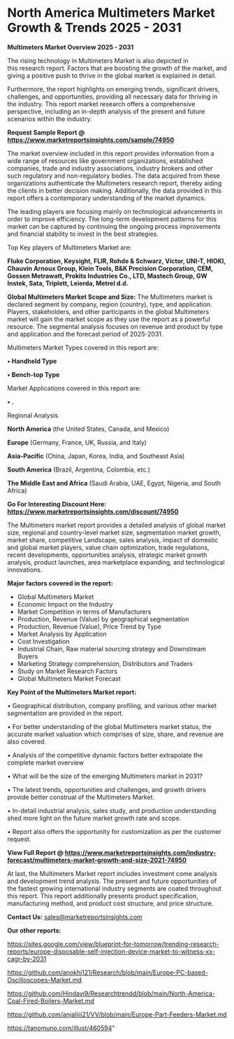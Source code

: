 # North America Multimeters Market Growth & Trends 2025 - 2031

<Strong> Multimeters Market Overview 2025 - 2031</strong>

The rising technology in Multimeters Market is also depicted in this research report. Factors that are boosting the growth of the market, and giving a positive push to thrive in the global market is explained in detail.

Furthermore, the report highlights on emerging trends, significant drivers, challenges, and opportunities, providing all necessary data for thriving in the industry. This report market research offers a comprehensive perspective, including an in-depth analysis of the present and future scenarios within the industry.

<strong>Request Sample Report @ <a href=https://www.marketreportsinsights.com/sample/74950>https://www.marketreportsinsights.com/sample/74950</a></strong>

The market overview included in this report provides information from a wide range of resources like government organizations, established companies, trade and industry associations, industry brokers and other such regulatory and non-regulatory bodies. The data acquired from these organizations authenticate the Multimeters research report, thereby aiding the clients in better decision making. Additionally, the data provided in this report offers a contemporary understanding of the market dynamics.

The leading players are focusing mainly on technological advancements in order to improve efficiency. The long-term development patterns for this market can be captured by continuing the ongoing process improvements and financial stability to invest in the best strategies.

Top Key players of Multimeters Market are:

<strong>Fluke Corporation, Keysight, FLIR, Rohde & Schwarz, Victor, UNI-T, HIOKI, Chauvin Arnoux Group, Klein Tools, B&K Precision Corporation, CEM, Gossen Metrawatt, Prokits Industries Co., LTD, Mastech Group, GW Instek, Sata, Triplett, Leierda, Metrel d.d.</strong>

<strong><b>Global Multimeters Market Scope and Size:</b></strong>
The Multimeters market is declared segment by company, region (country), type, and application. Players, stakeholders, and other participants in the global Multimeters market will gain the market scope as they use the report as a powerful resource. The segmental analysis focuses on revenue and product by type and application and the forecast period of 2025-2031.

Multimeters Market Types covered in this report are:

<strong>• Handheld Type

• Bench-top Type</strong>

Market Applications covered in this report are:

<strong>• .</strong> 

Regional Analysis

<strong>North America</strong> (the United States, Canada, and Mexico)

<strong>Europe</strong> (Germany, France, UK, Russia, and Italy)

<strong>Asia-Pacific</strong> (China, Japan, Korea, India, and Southeast Asia)

<strong>South America</strong> (Brazil, Argentina, Colombia, etc.)

<strong>The Middle East and Africa</strong> (Saudi Arabia, UAE, Egypt, Nigeria, and South Africa)

<strong>Go For Interesting Discount Here: <a href=https://www.marketreportsinsights.com/discount/74950>https://www.marketreportsinsights.com/discount/74950</a></strong>

The Multimeters market report provides a detailed analysis of global market size, regional and country-level market size, segmentation market growth, market share, competitive Landscape, sales analysis, impact of domestic and global market players, value chain optimization, trade regulations, recent developments, opportunities analysis, strategic market growth analysis, product launches, area marketplace expanding, and technological innovations.

<strong><b>Major factors covered in the report:</b></strong>
<ul>
  <li>Global Multimeters Market </li>
  <li>Economic Impact on the Industry</li>
  <li>Market Competition in terms of Manufacturers</li>
  <li>Production, Revenue (Value) by geographical segmentation</li>
  <li>Production, Revenue (Value), Price Trend by Type</li>
  <li>Market Analysis by Application</li>
  <li>Cost Investigation</li>
  <li>Industrial Chain, Raw material sourcing strategy and Downstream Buyers</li>
  <li>Marketing Strategy comprehension, Distributors and Traders</li>
  <li>Study on Market Research Factors</li>
  <li>Global Multimeters Market Forecast</li>
</ul>

<strong><b>Key Point of the Multimeters Market report:</b></strong>

• Geographical distribution, company profiling, and various other market segmentation are provided in the report.

• For better understanding of the global Multimeters market status, the accurate market valuation which comprises of size, share, and revenue are also covered.

• Analysis of the competitive dynamic factors better extrapolate the complete market overview

• What will be the size of the emerging Multimeters market in 2031?

• The latest trends, opportunities and challenges, and growth drivers provide better construal of the Multimeters Market.

• In-detail industrial analysis, sales study, and production understanding shed more light on the future market growth rate and scope.

• Report also offers the opportunity for customization as per the customer request.

<strong><b>View Full Report @ <a href=https://www.marketreportsinsights.com/industry-forecast/multimeters-market-growth-and-size-2021-74950>https://www.marketreportsinsights.com/industry-forecast/multimeters-market-growth-and-size-2021-74950</a></b></strong>


At last, the Multimeters Market report includes investment come analysis and development trend analysis. The present and future opportunities of the fastest growing international industry segments are coated throughout this report. This report additionally presents product specification, manufacturing method, and product cost structure, and price structure.

<strong>Contact Us:</strong>
sales@marketreportsinsights.com

<strong>Our other reports:</strong>

<a href=https://sites.google.com/view/blueprint-for-tomorrow/trending-research-reports/europe-disposable-self-injection-device-market-to-witness-xx-cagr-by-2031>https://sites.google.com/view/blueprint-for-tomorrow/trending-research-reports/europe-disposable-self-injection-device-market-to-witness-xx-cagr-by-2031</a>

<a href=https://github.com/anokhi121/Research/blob/main/Europe-PC-based-Oscilloscopes-Market.md>https://github.com/anokhi121/Research/blob/main/Europe-PC-based-Oscilloscopes-Market.md</a>

<a href=https://github.com/Hindavi9/Researchtrendd/blob/main/North-America-Coal-Fired-Boilers-Market.md>https://github.com/Hindavi9/Researchtrendd/blob/main/North-America-Coal-Fired-Boilers-Market.md</a>

<a href=https://github.com/anjaliiii21/VV/blob/main/Europe-Part-Feeders-Market.md>https://github.com/anjaliiii21/VV/blob/main/Europe-Part-Feeders-Market.md</a>

<a href=https://tanomuno.com/illust/460594>https://tanomuno.com/illust/460594</a>"
